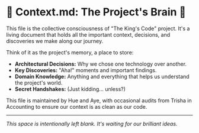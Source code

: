 # 🧠 Context.md: The Project's Brain 🧠

This file is the collective consciousness of "The King's Code" project. It's a living document that holds all the important context, decisions, and discoveries we make along our journey.

Think of it as the project's memory, a place to store:

*   **Architectural Decisions:** Why we chose one technology over another.
*   **Key Discoveries:** "Aha!" moments and important findings.
*   **Domain Knowledge:** Anything and everything that helps us understand the project's world.
*   **Secret Handshakes:** (Just kidding... unless?)

This file is maintained by Hue and Aye, with occasional audits from Trisha in Accounting to ensure our context is as clean as our code.

---

*This space is intentionally left blank. It's waiting for our brilliant ideas.*